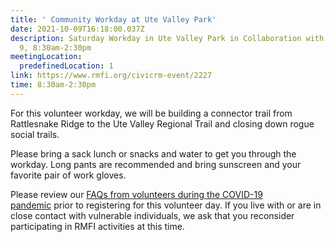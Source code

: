 ```yaml
---
title: ' Community Workday at Ute Valley Park'
date: 2021-10-09T16:18:00.037Z
description: Saturday Workday in Ute Valley Park in Collaboration with RMFI, Oct
  9, 8:30am-2:30pm
meetingLocation:
  predefinedLocation: 1
link: https://www.rmfi.org/civicrm-event/2227
time: 8:30am-2:30pm
---
```


For this volunteer workday, we will be building a connector trail from Rattlesnake Ridge to the Ute Valley Regional Trail and closing down rogue social trails.

Please bring a sack lunch or snacks and water to get you through the workday. Long pants are recommended and bring sunscreen and your favorite pair of work gloves.

Please review our [FAQs from volunteers during the COVID-19 pandemic](https://www.rmfi.org/learn-about-volunteering) prior to registering for this volunteer day. If you live with or are in close contact with vulnerable individuals, we ask that you reconsider participating in RMFI activities at this time.
